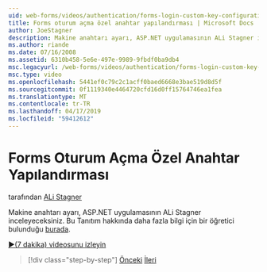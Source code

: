 ```yaml
---
uid: web-forms/videos/authentication/forms-login-custom-key-configuration
title: Forms oturum açma özel anahtar yapılandırması | Microsoft Docs
author: JoeStagner
description: Makine anahtarı ayarı, ASP.NET uygulamasının ALi Stagner inceleyeceksiniz. Bu Tanıtım hakkında daha fazla bilgi için bir öğretici burada bulunur.
ms.author: riande
ms.date: 07/16/2008
ms.assetid: 6310b458-5e6e-497e-9989-9fbdf0ba9db4
msc.legacyurl: /web-forms/videos/authentication/forms-login-custom-key-configuration
msc.type: video
ms.openlocfilehash: 5441ef0c79c2c1acff0baed6668e3bae519d8d5f
ms.sourcegitcommit: 0f1119340e4464720cfd16d0ff15764746ea1fea
ms.translationtype: MT
ms.contentlocale: tr-TR
ms.lasthandoff: 04/17/2019
ms.locfileid: "59412612"
---
```

# <a name="forms-login-custom-key-configuration"></a>Forms Oturum Açma Özel Anahtar Yapılandırması

tarafından [ALi Stagner](https://github.com/JoeStagner)

Makine anahtarı ayarı, ASP.NET uygulamasının ALi Stagner inceleyeceksiniz. Bu Tanıtım hakkında daha fazla bilgi için bir öğretici bulunduğu [burada](../../overview/older-versions-security/introduction/forms-authentication-configuration-and-advanced-topics-vb.md).

[&#9654;(7 dakika) videosunu izleyin](https://channel9.msdn.com/Blogs/ASP-NET-Site-Videos/forms-login-custom-key-configuration)

> [!div class="step-by-step"]
> [Önceki](asp-forms-login-relocation.md)
> [İleri](add-custom-data-to-the-authentication-method.md)
